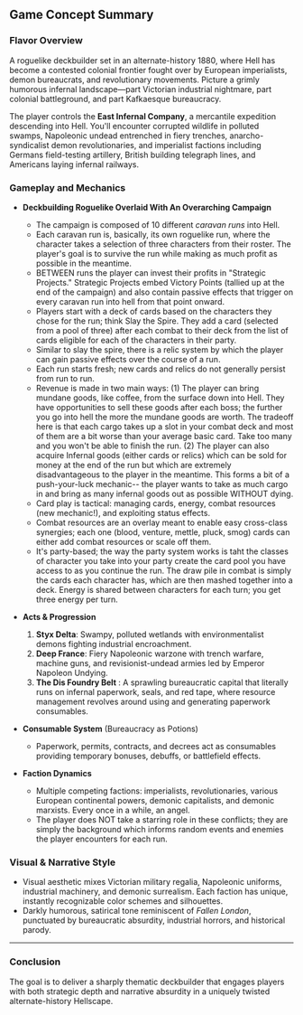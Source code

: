 ## Game Concept Summary

### **Flavor Overview**

A roguelike deckbuilder set in an alternate-history 1880, where Hell has become a contested colonial frontier fought over by European imperialists, demon bureaucrats, and revolutionary movements. Picture a grimly humorous infernal landscape—part Victorian industrial nightmare, part colonial battleground, and part Kafkaesque bureaucracy.

The player controls the **East Infernal Company**, a mercantile expedition descending into Hell. You'll encounter corrupted wildlife in polluted swamps, Napoleonic undead entrenched in fiery trenches, anarcho-syndicalist demon revolutionaries, and imperialist factions including Germans field-testing artillery, British building telegraph lines, and Americans laying infernal railways.

### **Gameplay and Mechanics**

* **Deckbuilding Roguelike Overlaid With An Overarching Campaign**

  * The campaign is composed of 10 different *caravan runs* into Hell.
  * Each caravan run is, basically, its own roguelike run, where the character takes a selection of three characters from their roster.  The player's goal is to survive the run while making as much profit as possible in the meantime.
  * BETWEEN runs the player can invest their profits in "Strategic Projects."  Strategic Projects embed Victory Points (tallied up at the end of the campaign) and also contain passive effects that trigger on every caravan run into hell from that point onward.
  * Players start with a deck of cards based on the characters they chose for the run; think Slay the Spire.  They add a card (selected from a pool of three) after each combat to their deck from the list of cards eligible for each of the characters in their party.
  * Similar to slay the spire, there is a relic system by which the player can gain passive effects over the course of a run.
  * Each run starts fresh; new cards and relics do not generally persist from run to run.
  * Revenue is made in two main ways:
    (1) The player can bring mundane goods, like coffee, from the surface down into Hell.  They have opportunities to sell these goods after each boss; the further you go into hell the more the mundane goods are worth.  The tradeoff here is that each cargo takes up a slot in your combat deck and most of them are a bit worse than your average basic card.  Take too many and you won't be able to finish the run.
    (2) The player can also acquire Infernal goods (either cards or relics) which can be sold for money at the end of the run but which are extremely disadvantageous to the player in the meantime.  This forms a bit of a push-your-luck mechanic-- the player wants to take as much cargo in and bring as many infernal goods out as possible WITHOUT dying.
  * Card play is tactical: managing cards, energy, combat resources (new mechanic!), and exploiting status effects.
  * Combat resources are an overlay meant to enable easy cross-class synergies; each one (blood, venture, mettle, pluck, smog) cards can either add combat resources or scale off them.
  * It's party-based; the way the party system works is taht the classes of character you take into your party create the card pool you have access to as you continue the run.  The draw pile in combat is simply the cards each character has, which are then mashed together into a deck.  Energy is shared between characters for each turn; you get three energy per turn.

* **Acts & Progression**

  1. **Styx Delta**: Swampy, polluted wetlands with environmentalist demons fighting industrial encroachment.
  2. **Deep France**: Fiery Napoleonic warzone with trench warfare, machine guns, and revisionist-undead armies led by Emperor Napoleon Undying.
  3. **The Dis Foundry Belt** : A sprawling bureaucratic capital that literally runs on infernal paperwork, seals, and red tape, where resource management revolves around using and generating paperwork consumables.

* **Consumable System** (Bureaucracy as Potions)

  * Paperwork, permits, contracts, and decrees act as consumables providing temporary bonuses, debuffs, or battlefield effects.

* **Faction Dynamics**

  * Multiple competing factions: imperialists, revolutionaries, various European continental powers, demonic capitalists, and demonic marxists.  Every once in a while, an angel.
  * The player does NOT take a starring role in these conflicts; they are simply the background which informs random events and enemies the player encounters for each run.

### **Visual & Narrative Style**

* Visual aesthetic mixes Victorian military regalia, Napoleonic uniforms, industrial machinery, and demonic surrealism. Each faction has unique, instantly recognizable color schemes and silhouettes.
* Darkly humorous, satirical tone reminiscent of *Fallen London*, punctuated by bureaucratic absurdity, industrial horrors, and historical parody.

---

### **Conclusion**

The goal is to deliver a sharply thematic deckbuilder that engages players with both strategic depth and narrative absurdity in a uniquely twisted alternate-history Hellscape.
